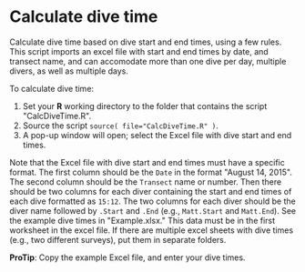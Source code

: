 # Calculate dive time

Calculate dive time based on dive start and end times, using a few rules.
This script imports an excel file with start and end times by date, and transect name, 
and can accomodate more than one dive per day, multiple divers, as well as multiple days.

To calculate dive time:

1. Set your **R** working directory to the folder that contains the script "CalcDiveTime.R".
2. Source the script `source( file="CalcDiveTime.R" )`.
3. A pop-up window will open; select the Excel file with dive start and end times.

Note that the Excel file with dive start and end times must have a specific format.
The first column should be the `Date` in the format "August 14, 2015".
The second column should be the `Transect` name or number.
Then there should be two columns for each diver containing
the start and end times of each dive formatted as `15:12`.
The two columns for each diver should be the diver name followed by `.Start` and `.End`
(e.g., `Matt.Start` and `Matt.End`).
See the example dive times in "Example.xlsx."
This data must be in the first worksheet in the excel file.
If there are multiple excel sheets with dive times (e.g., two different surveys), put them in separate folders.

**ProTip**: Copy the example Excel file, and enter your dive times.
